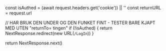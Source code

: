 const isAuthed = (await request.headers.get('cookie')) || ''
const returnURL = request.url

// HAR BRUK DEN UNDER OG DEN FUNKET FINT - TESTER BARE KJAPT MED UTEN "returnTo= tingen"
if (!isAuthed) {
return NextResponse.redirect(new URL(`/LogIn`))
}

return NextResponse.next()
